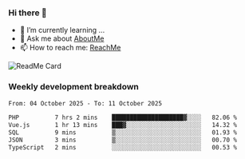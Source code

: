 ### Hi there 👋

- 🌱 I’m currently learning ...
- 💬 Ask me about [AboutMe](https://www.itzcy.com/about)
- 📫 How to reach me: [ReachMe](https://www.itzcy.com/about)

![ReadMe Card](https://github-readme-stats-ten-gilt.vercel.app/api?username=SuperChenYun&show_icons=true&title_color=fff&icon_color=79ff97&text_color=9f9f9f&bg_color=151515&hide_border=true)

### Weekly development breakdown
<!--START_SECTION:waka-->

```txt
From: 04 October 2025 - To: 11 October 2025

PHP          7 hrs 2 mins    ████████████████████▓░░░░   82.06 %
Vue.js       1 hr 13 mins    ███▓░░░░░░░░░░░░░░░░░░░░░   14.32 %
SQL          9 mins          ▒░░░░░░░░░░░░░░░░░░░░░░░░   01.93 %
JSON         3 mins          ▒░░░░░░░░░░░░░░░░░░░░░░░░   00.70 %
TypeScript   2 mins          ░░░░░░░░░░░░░░░░░░░░░░░░░   00.53 %
```

<!--END_SECTION:waka-->

